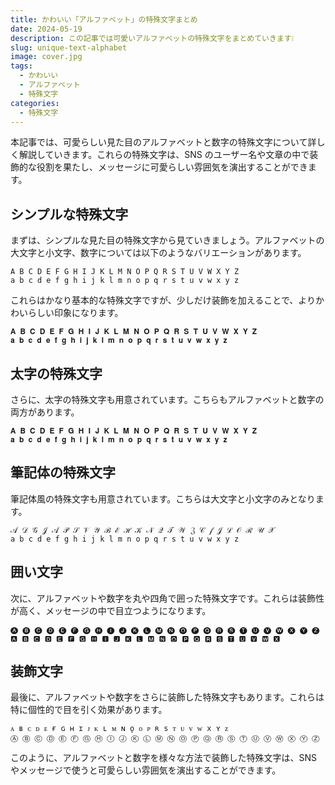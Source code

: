 ```yaml
---
title: かわいい「アルファベット」の特殊文字まとめ
date: 2024-05-19
description: この記事では可愛いアルファベットの特殊文字をまとめていきます❕
slug: unique-text-alphabet
image: cover.jpg
tags:
  - かわいい
  - アルファベット
  - 特殊文字
categories:
  - 特殊文字
---
```


本記事では、可愛らしい見た目のアルファベットと数字の特殊文字について詳しく解説していきます。これらの特殊文字は、SNS のユーザー名や文章の中で装飾的な役割を果たし、メッセージに可愛らしい雰囲気を演出することができます。

## シンプルな特殊文字

まずは、シンプルな見た目の特殊文字から見ていきましょう。アルファベットの大文字と小文字、数字については以下のようなバリエーションがあります。

```
A B C D E F G H I J K L M N O P Q R S T U V W X Y Z
a b c d e f g h i j k l m n o p q r s t u v w x y z
```

これらはかなり基本的な特殊文字ですが、少しだけ装飾を加えることで、よりかわいらしい印象になります。

```
𝐀 𝐁 𝐂 𝐃 𝐄 𝐅 𝐆 𝐇 𝐈 𝐉 𝐊 𝐋 𝐌 𝐍 𝐎 𝐏 𝐐 𝐑 𝐒 𝐓 𝐔 𝐕 𝐖 𝐗 𝐘 𝐙
𝐚 𝐛 𝐜 𝐝 𝐞 𝐟 𝐠 𝐡 𝐢 𝐣 𝐤 𝐥 𝐦 𝐧 𝐨 𝐩 𝐪 𝐫 𝐬 𝐭 𝐮 𝐯 𝐰 𝐱 𝐲 𝐳
```

## 太字の特殊文字

さらに、太字の特殊文字も用意されています。こちらもアルファベットと数字の両方があります。

```
𝐀 𝐁 𝐂 𝐃 𝐄 𝐅 𝐆 𝐇 𝐈 𝐉 𝐊 𝐋 𝐌 𝐍 𝐎 𝐏 𝐐 𝐑 𝐒 𝐓 𝐔 𝐕 𝐖 𝐗 𝐘 𝐙
𝐚 𝐛 𝐜 𝐝 𝐞 𝐟 𝐠 𝐡 𝐢 𝐣 𝐤 𝐥 𝐦 𝐧 𝐨 𝐩 𝐪 𝐫 𝐬 𝐭 𝐮 𝐯 𝐰 𝐱 𝐲 𝐳
```

## 筆記体の特殊文字

筆記体風の特殊文字も用意されています。こちらは大文字と小文字のみとなります。

```
𝒜 𝒟 𝒢 𝒥 𝒜 𝒫 𝒮 𝒱 𝒴 ℬ ℰ ℋ 𝒦 𝒩 𝒬 𝒯 𝒲 ℨ 𝒞 𝒻 𝒥 ℒ 𝒪 ℛ 𝒰 𝒳
a b c d e f g h i j k l m n o p q r s t u v w x y z
```

## 囲い文字

次に、アルファベットや数字を丸や四角で囲った特殊文字です。これらは装飾性が高く、メッセージの中で目立つようになります。

```
🅐 🅑 🅒 🅓 🅔 🅕 🅖 🅗 🅘 🅙 🅚 🅛 🅜 🅝 🅞 🅟 🅠 🅡 🅢 🅣 🅤 🅥 🅦 🅧 🅨 🅩
🅰 🅱 🅲 🅳 🅴 🅵 🅶 🅷 🅸 🅹 🅺 🅻 🅼 🅽 🅾 🅿 🆀 🆁 🆂 🆃 🆄 🆅 🆆 🆇
```

## 装飾文字

最後に、アルファベットや数字をさらに装飾した特殊文字もあります。これらは特に個性的で目を引く効果があります。

```
ᴀ ʙ ᴄ ᴅ ᴇ ғ ɢ ʜ ɪ ᴊ ᴋ ʟ ᴍ ɴ ǫ ᴏ ᴘ ʀ s ᴛ ᴜ ᴠ ᴡ x ʏ ᴢ
Ⓐ Ⓑ Ⓒ Ⓓ Ⓔ Ⓕ Ⓖ Ⓗ Ⓘ Ⓙ Ⓚ Ⓛ Ⓜ Ⓝ Ⓞ Ⓟ Ⓠ Ⓡ Ⓢ Ⓣ Ⓤ Ⓥ Ⓦ Ⓧ Ⓨ Ⓩ
```

このように、アルファベットと数字を様々な方法で装飾した特殊文字は、SNS やメッセージで使うと可愛らしい雰囲気を演出することができます。
